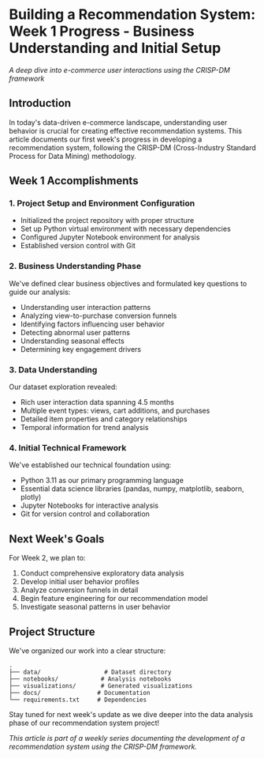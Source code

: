 # Building a Recommendation System: Week 1 Progress - Business Understanding and Initial Setup

*A deep dive into e-commerce user interactions using the CRISP-DM framework*

## Introduction

In today's data-driven e-commerce landscape, understanding user behavior is crucial for creating effective recommendation systems. This article documents our first week's progress in developing a recommendation system, following the CRISP-DM (Cross-Industry Standard Process for Data Mining) methodology.

## Week 1 Accomplishments

### 1. Project Setup and Environment Configuration
- Initialized the project repository with proper structure
- Set up Python virtual environment with necessary dependencies
- Configured Jupyter Notebook environment for analysis
- Established version control with Git

### 2. Business Understanding Phase
We've defined clear business objectives and formulated key questions to guide our analysis:
- Understanding user interaction patterns
- Analyzing view-to-purchase conversion funnels
- Identifying factors influencing user behavior
- Detecting abnormal user patterns
- Understanding seasonal effects
- Determining key engagement drivers

### 3. Data Understanding
Our dataset exploration revealed:
- Rich user interaction data spanning 4.5 months
- Multiple event types: views, cart additions, and purchases
- Detailed item properties and category relationships
- Temporal information for trend analysis

### 4. Initial Technical Framework
We've established our technical foundation using:
- Python 3.11 as our primary programming language
- Essential data science libraries (pandas, numpy, matplotlib, seaborn, plotly)
- Jupyter Notebooks for interactive analysis
- Git for version control and collaboration

## Next Week's Goals

For Week 2, we plan to:
1. Conduct comprehensive exploratory data analysis
2. Develop initial user behavior profiles
3. Analyze conversion funnels in detail
4. Begin feature engineering for our recommendation model
5. Investigate seasonal patterns in user behavior

## Project Structure
We've organized our work into a clear structure:
```
.
├── data/                  # Dataset directory
├── notebooks/            # Analysis notebooks
├── visualizations/       # Generated visualizations
├── docs/                # Documentation
└── requirements.txt     # Dependencies
```

Stay tuned for next week's update as we dive deeper into the data analysis phase of our recommendation system project!

*This article is part of a weekly series documenting the development of a recommendation system using the CRISP-DM framework.* 